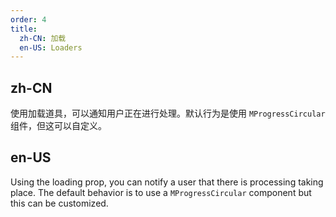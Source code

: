 ```yaml
---
order: 4
title:
  zh-CN: 加载
  en-US: Loaders
---
```


## zh-CN

使用加载道具，可以通知用户正在进行处理。默认行为是使用 `MProgressCircular` 组件，但这可以自定义。

## en-US

Using the loading prop, you can notify a user that there is processing taking place. The default behavior is to use
a `MProgressCircular` component but this can be customized.
